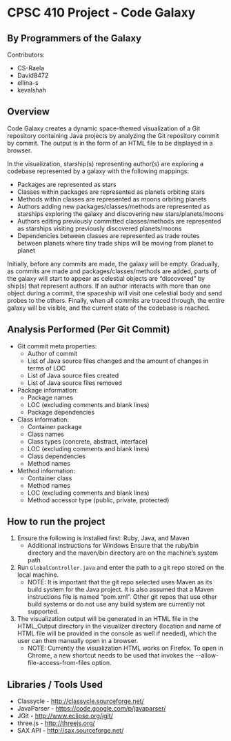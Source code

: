 CPSC 410 Project - Code Galaxy
=======
By Programmers of the Galaxy
----------------------------
Contributors:
- CS-Raela
- David8472
- ellina-s
- kevalshah

Overview
--------

Code Galaxy creates a dynamic space-themed visualization of a Git repository containing Java projects by analyzing the Git repository commit by commit. The output is in the form of an HTML file to be displayed in a browser. 

In the visualization, starship(s) representing author(s) are exploring a codebase represented by a galaxy with the following mappings:
- Packages are represented as stars
- Classes within packages are represented as planets orbiting stars
- Methods within classes are represented as moons orbiting planets
- Authors adding new packages/classes/methods are represented as starships exploring the galaxy and discovering new stars/planets/moons
- Authors editing previously committed classes/methods are represented as starships visiting previously discovered planets/moons
- Dependencies between classes are represented as trade routes between planets where tiny trade ships will be moving from planet to planet 

Initially, before any commits are made, the galaxy will be empty. Gradually, as commits are made and packages/classes/methods are added, parts of the galaxy will start to appear as celestial objects are “discovered” by ship(s) that represent authors. If an author interacts with more than one object during a commit, the spaceship will visit one celestial body and send probes to the others. Finally, when all commits are traced through, the entire galaxy will be visible, and the current state of the codebase is reached.

Analysis Performed (Per Git Commit)
------------------
- Git commit meta properties: 
  - Author of commit
  - List of Java source files changed and the amount of changes in terms of LOC 
  - List of Java source files created
  - List of Java source files removed
- Package information: 
  - Package names
  - LOC (excluding comments and blank lines)
  - Package dependencies
- Class information: 
  - Container package
  - Class names
  - Class types (concrete, abstract, interface)
  - LOC (excluding comments and blank lines)
  - Class dependencies
  - Method names 
- Method information: 
  - Container class
  - Method names
  - LOC (excluding comments and blank lines)
  - Method accessor type (public, private, protected)
  
  
How to run the project
--------------

1. Ensure the following is installed first: Ruby, Java, and Maven
    - Additional instructions for Windows
Ensure that the ruby/bin directory and the maven/bin directory are on the machine’s system path
2. Run `GlobalController.java` and enter the path to a git repo stored on the local machine.
    - NOTE: It is important that the git repo selected uses Maven as its build system for the Java project. It is also assumed that a Maven instructions file is named “pom.xml”. Other git repos that use other build systems or do not use any build system are currently not supported.
3. The visualization output will be generated in an HTML file in the HTML_Output directory in the visualizer directory (location and name of HTML file will be provided in the console as well if needed), which the user can then manually open in a browser.
    - NOTE: Currently the visualization HTML works on Firefox. To open in Chrome, a new shortcut needs to be used that invokes the --allow-file-access-from-files option.

Libraries / Tools Used
--------------
- Classycle - http://classycle.sourceforge.net/
- JavaParser - https://code.google.com/p/javaparser/
- JGit - http://www.eclipse.org/jgit/
- three.js - http://threejs.org/
- SAX API - http://sax.sourceforge.net/



